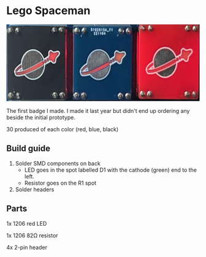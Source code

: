 # Lego Spaceman

<img src="lego-spaceman-photo.png" height="200px">

The first badge I made. I made it last year but didn't end up ordering any beside the initial prototype.

30 produced of each color (red, blue, black)

## Build guide

1. Solder SMD components on back
    - LED goes in the spot labelled D1 with the cathode (green) end to the left.
    - Resistor goes on the R1 spot
1. Solder headers

## Parts
1x 1206 red LED

1x 1206 82Ω resistor

4x 2-pin header
